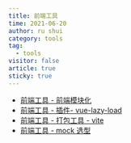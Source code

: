 ```yaml
---
title: 前端工具
time: 2021-06-20
author: ru shui
category: tools
tag:
  - tools
visitor: false
article: true
sticky: true
---
```


- [ 前端工具 - 前端模块化 ](./1_1-modularize.md)
- [ 前端工具 - 插件- vue-lazy-load](2_1-plugin-vue-lazyload.md)
- [ 前端工具 - 打包工具 - vite](./3_1-builder-vite.md)
- [ 前端工具 - mock 选型](./4_1-mock.md)
